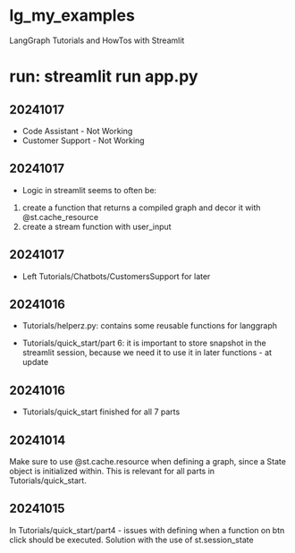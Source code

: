 # lg_my_examples

LangGraph Tutorials and HowTos with Streamlit

# run: streamlit run app.py

## 20241017

- Code Assistant - Not Working
- Customer Support - Not Working

## 20241017

- Logic in streamlit seems to often be:

1.  create a function that returns a compiled graph and decor it with @st.cache_resource
2.  create a stream function with user_input

## 20241017

- Left Tutorials/Chatbots/CustomersSupport for later

## 20241016

- Tutorials/helperz.py: contains some reusable functions for langgraph

- Tutorials/quick_start/part 6: it is important to store snapshot in the streamlit session, because we need it to use it in later functions - at update

## 20241016

- Tutorials/quick_start finished for all 7 parts

## 20241014

Make sure to use @st.cache.resource when defining a graph, since a State object is initialized within.
This is relevant for all parts in Tutorials/quick_start.

## 20241015

In Tutorials/quick_start/part4 - issues with defining when a function on btn click should be executed. Solution with the use of st.session_state
